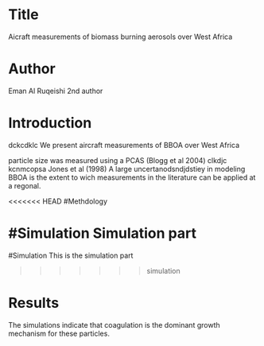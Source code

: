 # Title
Aicraft measurements of biomass burning aerosols over West Africa

# Author
Eman Al Ruqeishi
2nd author
# Introduction
dckcdklc We present aircraft measurements of BBOA over West Africa

particle size was measured using a PCAS (Blogg et al 2004)
clkdjc kcnmcopsa
Jones et al (1998)
A large uncertanodsndjdstiey in modeling BBOA is the extent to wich measurements in the literature can be applied at a regonal.

<<<<<<< HEAD
#Methdology


#Simulation
Simulation part
=======
#Simulation
This is the simulation part
>>>>>>> simulation


# Results
The simulations indicate that coagulation is the dominant growth
mechanism for these particles.
